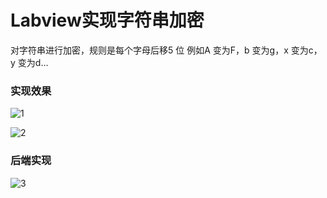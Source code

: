 # Labview实现字符串加密

对字符串进行加密，规则是每个字母后移5 位
例如A 变为F，b 变为g，x 变为c，y 变为d…

### 实现效果

![1](https://wsine.cn-gd.ufileos.com/image/wsine-blog-image56.png)

![2](https://wsine.cn-gd.ufileos.com/image/wsine-blog-image57.png)

### 后端实现

![3](https://wsine.cn-gd.ufileos.com/image/wsine-blog-image58.png)
